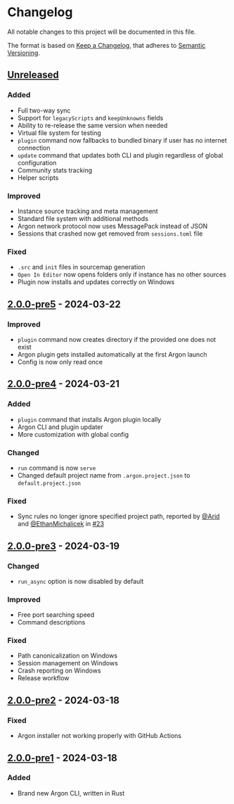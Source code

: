 # Changelog

All notable changes to this project will be documented in this file.

The format is based on [Keep a Changelog](https://keepachangelog.com/en/1.1.0/), that adheres to [Semantic Versioning](https://semver.org/spec/v2.0.0.html).

## [Unreleased]

### Added

- Full two-way sync
- Support for `legacyScripts` and `keepUnknowns` fields
- Ability to re-release the same version when needed
- Virtual file system for testing
- `plugin` command now fallbacks to bundled binary if user has no internet connection
- `update` command that updates both CLI and plugin regardless of global configuration
- Community stats tracking
- Helper scripts

### Improved

- Instance source tracking and meta management
- Standard file system with additional methods
- Argon network protocol now uses MessagePack instead of JSON
- Sessions that crashed now get removed from `sessions.toml` file

### Fixed

- `.src` and `init` files in sourcemap generation
- `Open In Editor` now opens folders only if instance has no other sources
- Plugin now installs and updates correctly on Windows

## [2.0.0-pre5] - 2024-03-22

### Improved

- `plugin` command now creates directory if the provided one does not exist
- Argon plugin gets installed automatically at the first Argon launch
- Config is now only read once

## [2.0.0-pre4] - 2024-03-21

### Added

- `plugin` command that installs Argon plugin locally
- Argon CLI and plugin updater
- More customization with global config

### Changed

- `run` command is now `serve`
- Changed default project name from `.argon.project.json` to `default.project.json`

### Fixed

- Sync rules no longer ignore specified project path, reported by [@Arid](https://github.com/AridAjd) and [@EthanMichalicek](https://github.com/EthanMichalicek) in [#23](https://github.com/argon-rbx/argon/issues/23)

## [2.0.0-pre3] - 2024-03-19

### Changed

- `run_async` option is now disabled by default

### Improved

- Free port searching speed
- Command descriptions

### Fixed

- Path canonicalization on Windows
- Session management on Windows
- Crash reporting on Windows
- Release workflow

## [2.0.0-pre2] - 2024-03-18

### Fixed

- Argon installer not working properly with GitHub Actions

## [2.0.0-pre1] - 2024-03-18

### Added

- Brand new Argon CLI, written in Rust

[Unreleased]: https://github.com/argon-rbx/argon/compare/2.0.0-pre5...HEAD
[2.0.0-pre5]: https://github.com/argon-rbx/argon/compare/2.0.0-pre4...2.0.0-pre5
[2.0.0-pre4]: https://github.com/argon-rbx/argon/compare/2.0.0-pre3...2.0.0-pre4
[2.0.0-pre3]: https://github.com/argon-rbx/argon/compare/2.0.0-pre2...2.0.0-pre3
[2.0.0-pre2]: https://github.com/argon-rbx/argon/compare/2.0.0-pre1...2.0.0-pre2
[2.0.0-pre1]: https://github.com/argon-rbx/argon/compare/3057ca895492519fc29e7ab0bd8bdebc86d3e53c...2.0.0-pre1
